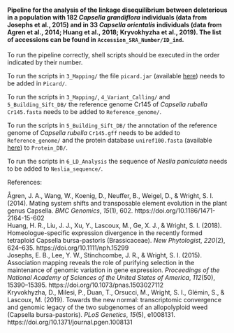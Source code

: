 #### Pipeline for the analysis of the linkage disequilibrium between deleterious in a population with 182 *Capsella grandiflora* individuals (data from Josephs et al., 2015) and in 33 *Capsella orientalis* individuals (data from Agren et al., 2014; Huang et al., 2018; Kryvokhyzha et al., 2019). The list of accessions can be found in `Accession_SRA_Number/ID_ind`.

To run the pipeline correctly, shell scripts should be executed in the order indicated by their number. 

To run the scripts in `3_Mapping/` the file `picard.jar` (available [here](https://github.com/broadinstitute/picard/releases/tag/3.0.0)) needs to be added in `Picard/`.

To run the scripts in `3_Mapping/`, `4_Variant_Calling/` and `5_Building_Sift_DB/` the reference genome Cr145 of *Capsella rubella* `Cr145.fasta` needs to be added to `Reference_genome/`.

To run the scripts in `5_Building_Sift_DB/` the annotation of the reference genome of *Capsella rubella* `Cr145.gff` needs to be added to `Reference_genome/` and the protein database `uniref100.fasta` (available [here](https://www.uniprot.org/help/downloads)) to `Protein_DB/`.

To run the scripts in `6_LD_Analysis` the sequence of *Neslia paniculata* needs to be added to `Neslia_sequence/`.

References:

<div class="csl-entry">Ågren, J. A., Wang, W., Koenig, D., Neuffer, B., Weigel, D., &#38; Wright, S. I. (2014). Mating system shifts and transposable element evolution in the plant genus Capsella. <i>BMC Genomics</i>, <i>15</i>(1), 602. https://doi.org/10.1186/1471-2164-15-602</div>

<div class="csl-entry">Huang, H. R., Liu, J. J., Xu, Y., Lascoux, M., Ge, X. J., &#38; Wright, S. I. (2018). Homeologue-specific expression divergence in the recently formed tetraploid Capsella bursa-pastoris (Brassicaceae). <i>New Phytologist</i>, <i>220</i>(2), 624–635. https://doi.org/10.1111/nph.15299</div>

<div class="csl-entry">Josephs, E. B., Lee, Y. W., Stinchcombe, J. R., &#38; Wright, S. I. (2015). Association mapping reveals the role of purifying selection in the maintenance of genomic variation in gene expression. <i>Proceedings of the National Academy of Sciences of the United States of America</i>, <i>112</i>(50), 15390–15395. https://doi.org/10.1073/pnas.1503027112</div>

<div class="csl-entry">Kryvokhyzha, D., Milesi, P., Duan, T., Orsucci, M., Wright, S. I., Glémin, S., &#38; Lascoux, M. (2019). Towards the new normal: transcriptomic convergence and genomic legacy of the two subgenomes of an allopolyploid weed (Capsella bursa-pastoris). <i>PLoS Genetics</i>, <i>15</i>(5), e1008131. https://doi.org/10.1371/journal.pgen.1008131</div>
